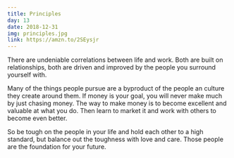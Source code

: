```yaml
---
title: Principles
day: 13
date: 2018-12-31
img: principles.jpg
link: https://amzn.to/2SEysjr
---
```


There are undeniable correlations between life and work. Both are built on
relationships, both are driven and improved by the people you surround
yourself with.

Many of the things people pursue are a byproduct of the people an culture they
create around them. If money is your goal, you will never make much by
just chasing money. The way to make money is to become excellent and valuable
at what you do. Then learn to market it and work with others to become even
better.

So be tough on the people in your life and hold each other to a high
standard, but balance out the toughness with love and care. Those
people are the foundation for your future.
